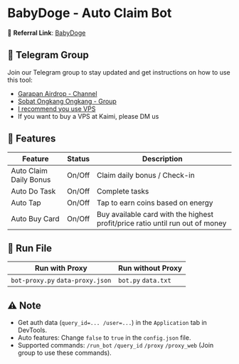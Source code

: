 # BabyDoge - Auto Claim Bot

🔗 **Referral Link**: [BabyDoge](https://t.me/BabyDogePAWS_Bot?start=r_1170158500)

## 📢 Telegram Group

Join our Telegram group to stay updated and get instructions on how to use this tool:

- [Garapan Airdrop - Channel](https://t.me/garapanairdrop_indonesia)
- [Sobat Ongkang Ongkang - Group](https://t.me/ongkang_ongkang)
- [I recommend you use VPS](https://console.idcloudhost.com/referral/1n60rk)
- If you want to buy a VPS at Kaimi, please DM us

## 🌟 Features

| Feature                | Status | Description                                                                   |
| ---------------------- | ------ | ----------------------------------------------------------------------------- |
| Auto Claim Daily Bonus | On/Off | Claim daily bonus / Check-in                                                  |
| Auto Do Task           | On/Off | Complete tasks                                                                |
| Auto Tap               | On/Off | Tap to earn coins based on energy                                             |
| Auto Buy Card          | On/Off | Buy available card with the highest profit/price ratio until run out of money |

## 🚀 Run File

| Run with Proxy                   | Run without Proxy   |
| -------------------------------- | ------------------- |
| `bot-proxy.py` `data-proxy.json` | `bot.py` `data.txt` |

## ⚠️ Note

- Get auth data (`query_id=... /user=...`) in the `Application` tab in DevTools.
- Auto features: Change `false` to `true` in the `config.json` file.
- Supported commands: `/run_bot` `/query_id` `/proxy` `/proxy_web` (Join group to use these commands).
